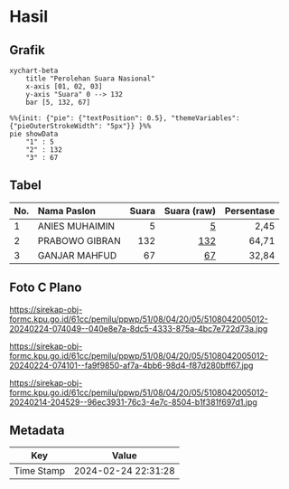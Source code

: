 # Hasil

## Grafik

```mermaid
xychart-beta
    title "Perolehan Suara Nasional"
    x-axis [01, 02, 03]
    y-axis "Suara" 0 --> 132
    bar [5, 132, 67]
```

```mermaid
%%{init: {"pie": {"textPosition": 0.5}, "themeVariables": {"pieOuterStrokeWidth": "5px"}} }%%
pie showData
    "1" : 5
    "2" : 132
    "3" : 67
```

## Tabel

| No. | Nama Paslon    | Suara | Suara (raw) | Persentase |
|:--- |:-------------- | -----:| -----------:| ----------:|
| 1   | ANIES MUHAIMIN | 5     | [5][p-1]    | 2,45       |
| 2   | PRABOWO GIBRAN | 132   | [132][p-2]  | 64,71      |
| 3   | GANJAR MAHFUD  | 67    | [67][p-3]   | 32,84      |


[p-1]: https://github.com/gigit-pemilu/pemilu-2024/blob/main/pilpres/hitung-suara/sub/51-bali/sub/08-buleleng/sub/04-banjar/sub/2005-gesing/sub/012-tps/sub/paslon-1.txt
[p-2]: https://github.com/gigit-pemilu/pemilu-2024/blob/main/pilpres/hitung-suara/sub/51-bali/sub/08-buleleng/sub/04-banjar/sub/2005-gesing/sub/012-tps/sub/paslon-2.txt
[p-3]: https://github.com/gigit-pemilu/pemilu-2024/blob/main/pilpres/hitung-suara/sub/51-bali/sub/08-buleleng/sub/04-banjar/sub/2005-gesing/sub/012-tps/sub/paslon-3.txt

## Foto C Plano

https://sirekap-obj-formc.kpu.go.id/61cc/pemilu/ppwp/51/08/04/20/05/5108042005012-20240224-074049--040e8e7a-8dc5-4333-875a-4bc7e722d73a.jpg

https://sirekap-obj-formc.kpu.go.id/61cc/pemilu/ppwp/51/08/04/20/05/5108042005012-20240224-074101--fa9f9850-af7a-4bb6-98d4-f87d280bff67.jpg

https://sirekap-obj-formc.kpu.go.id/61cc/pemilu/ppwp/51/08/04/20/05/5108042005012-20240214-204529--96ec3931-76c3-4e7c-8504-b1f381f697d1.jpg


## Metadata

| Key        | Value               |
| ---------- | ------------------- |
| Time Stamp | 2024-02-24 22:31:28 |



